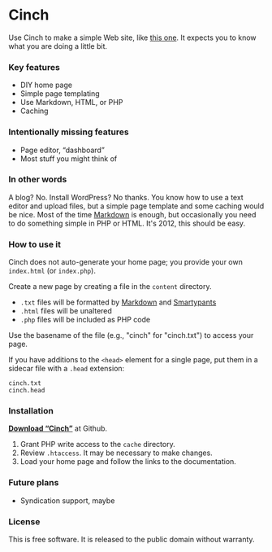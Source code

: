 # Cinch

Use Cinch to make a simple Web site, like [this one](http://chris.zarate.org). It expects you to know what you are doing a little bit.

### Key features

* DIY home page
* Simple page templating
* Use Markdown, HTML, or PHP
* Caching

### Intentionally missing features

* Page editor, “dashboard”
* Most stuff you might think of

### In other words

A blog? No. Install WordPress? No thanks. You know how to use a text editor and upload files, but a simple page template and some caching would be nice. Most of the time [Markdown](http://daringfireball.net/projects/markdown/) is enough, but occasionally you need to do something simple in PHP or HTML. It's 2012, this should be easy.

### How to use it

Cinch does not auto-generate your home page; you provide your own `index.html` (or `index.php`).

Create a new page by creating a file in the `content` directory.

* `.txt` files will be formatted by [Markdown](http://daringfireball.net/projects/markdown/) and [Smartypants](http://daringfireball.net/projects/smartypants/)
* `.html` files will be unaltered
* `.php` files will be included as PHP code

Use the basename of the file (e.g., "cinch" for "cinch.txt") to access your page.

If you have additions to the `<head>` element for a single page, put them in a sidecar file with a `.head` extension:

	cinch.txt
	cinch.head

### Installation

**[Download “Cinch”](https://github.com/chriszarate/cinch)** at Github.

1. Grant PHP write access to the `cache` directory.
2. Review `.htaccess`. It may be necessary to make changes.
3. Load your home page and follow the links to the documentation.

### Future plans

* Syndication support, maybe

### License

This is free software. It is released to the public domain without warranty.
